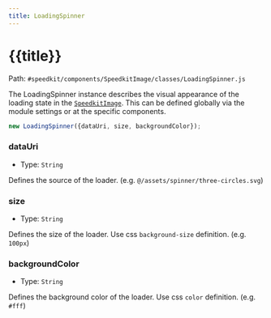 ```yaml
---
title: LoadingSpinner
---
```


# {{title}}

Path: `#speedkit/components/SpeedkitImage/classes/LoadingSpinner.js`

The LoadingSpinner instance describes the visual appearance of the loading state in the [`SpeedkitImage`](/components/speedkit-image). This can be defined globally via the module settings or at the specific components.

````js
new LoadingSpinner({dataUri, size, backgroundColor});
````

### dataUri

- Type: `String`

Defines the source of the loader. (e.g. `@/assets/spinner/three-circles.svg`)

### size

- Type: `String`

Defines the size of the loader. Use css `background-size` definition. (e.g. `100px`)

### backgroundColor

- Type: `String`

Defines the background color of the loader. Use css `color` definition. (e.g. `#fff`)
